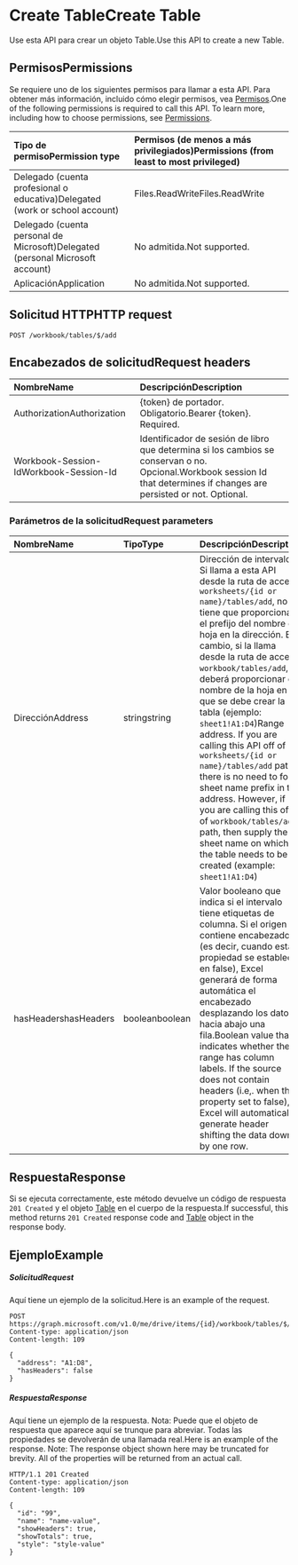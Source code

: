 # <a name="create-table"></a><span data-ttu-id="851c7-101">Create Table</span><span class="sxs-lookup"><span data-stu-id="851c7-101">Create Table</span></span>

<span data-ttu-id="851c7-102">Use esta API para crear un objeto Table.</span><span class="sxs-lookup"><span data-stu-id="851c7-102">Use this API to create a new Table.</span></span>
## <a name="permissions"></a><span data-ttu-id="851c7-103">Permisos</span><span class="sxs-lookup"><span data-stu-id="851c7-103">Permissions</span></span>
<span data-ttu-id="851c7-p101">Se requiere uno de los siguientes permisos para llamar a esta API. Para obtener más información, incluido cómo elegir permisos, vea [Permisos](../../../concepts/permissions_reference.md).</span><span class="sxs-lookup"><span data-stu-id="851c7-p101">One of the following permissions is required to call this API. To learn more, including how to choose permissions, see [Permissions](../../../concepts/permissions_reference.md).</span></span>

|<span data-ttu-id="851c7-106">Tipo de permiso</span><span class="sxs-lookup"><span data-stu-id="851c7-106">Permission type</span></span>      | <span data-ttu-id="851c7-107">Permisos (de menos a más privilegiados)</span><span class="sxs-lookup"><span data-stu-id="851c7-107">Permissions (from least to most privileged)</span></span>              |
|:--------------------|:---------------------------------------------------------|
|<span data-ttu-id="851c7-108">Delegado (cuenta profesional o educativa)</span><span class="sxs-lookup"><span data-stu-id="851c7-108">Delegated (work or school account)</span></span> | <span data-ttu-id="851c7-109">Files.ReadWrite</span><span class="sxs-lookup"><span data-stu-id="851c7-109">Files.ReadWrite</span></span>    |
|<span data-ttu-id="851c7-110">Delegado (cuenta personal de Microsoft)</span><span class="sxs-lookup"><span data-stu-id="851c7-110">Delegated (personal Microsoft account)</span></span> | <span data-ttu-id="851c7-111">No admitida.</span><span class="sxs-lookup"><span data-stu-id="851c7-111">Not supported.</span></span>    |
|<span data-ttu-id="851c7-112">Aplicación</span><span class="sxs-lookup"><span data-stu-id="851c7-112">Application</span></span> | <span data-ttu-id="851c7-113">No admitida.</span><span class="sxs-lookup"><span data-stu-id="851c7-113">Not supported.</span></span> |

## <a name="http-request"></a><span data-ttu-id="851c7-114">Solicitud HTTP</span><span class="sxs-lookup"><span data-stu-id="851c7-114">HTTP request</span></span>
<!-- { "blockType": "ignored" } -->
```http
POST /workbook/tables/$/add

```
## <a name="request-headers"></a><span data-ttu-id="851c7-115">Encabezados de solicitud</span><span class="sxs-lookup"><span data-stu-id="851c7-115">Request headers</span></span>
| <span data-ttu-id="851c7-116">Nombre</span><span class="sxs-lookup"><span data-stu-id="851c7-116">Name</span></span>       | <span data-ttu-id="851c7-117">Descripción</span><span class="sxs-lookup"><span data-stu-id="851c7-117">Description</span></span>|
|:---------------|:----------|
| <span data-ttu-id="851c7-118">Authorization</span><span class="sxs-lookup"><span data-stu-id="851c7-118">Authorization</span></span>  | <span data-ttu-id="851c7-p102">{token} de portador. Obligatorio.</span><span class="sxs-lookup"><span data-stu-id="851c7-p102">Bearer {token}. Required.</span></span> |
| <span data-ttu-id="851c7-121">Workbook-Session-Id</span><span class="sxs-lookup"><span data-stu-id="851c7-121">Workbook-Session-Id</span></span>  | <span data-ttu-id="851c7-p103">Identificador de sesión de libro que determina si los cambios se conservan o no. Opcional.</span><span class="sxs-lookup"><span data-stu-id="851c7-p103">Workbook session Id that determines if changes are persisted or not. Optional.</span></span>|

### <a name="request-parameters"></a><span data-ttu-id="851c7-124">Parámetros de la solicitud</span><span class="sxs-lookup"><span data-stu-id="851c7-124">Request parameters</span></span>
| <span data-ttu-id="851c7-125">Nombre</span><span class="sxs-lookup"><span data-stu-id="851c7-125">Name</span></span>           | <span data-ttu-id="851c7-126">Tipo</span><span class="sxs-lookup"><span data-stu-id="851c7-126">Type</span></span>      |<span data-ttu-id="851c7-127">Descripción</span><span class="sxs-lookup"><span data-stu-id="851c7-127">Description</span></span>|
|:---------------|:----------|:----------|
| <span data-ttu-id="851c7-128">Dirección</span><span class="sxs-lookup"><span data-stu-id="851c7-128">Address</span></span>  | <span data-ttu-id="851c7-129">string</span><span class="sxs-lookup"><span data-stu-id="851c7-129">string</span></span>| <span data-ttu-id="851c7-p104">Dirección de intervalo. Si llama a esta API desde la ruta de acceso `worksheets/{id or name}/tables/add`, no tiene que proporcionar el prefijo del nombre de hoja en la dirección. En cambio, si la llama desde la ruta de acceso `workbook/tables/add`, deberá proporcionar el nombre de la hoja en la que se debe crear la tabla (ejemplo: `sheet1!A1:D4`)</span><span class="sxs-lookup"><span data-stu-id="851c7-p104">Range address. If you are calling this API off of `worksheets/{id or name}/tables/add` path, there is no need to for sheet name prefix in the address. However, if you are calling this off of `workbook/tables/add` path, then supply the sheet name on which the table needs to be created (example: `sheet1!A1:D4`)</span></span>|
| <span data-ttu-id="851c7-133">hasHeaders</span><span class="sxs-lookup"><span data-stu-id="851c7-133">hasHeaders</span></span>  | <span data-ttu-id="851c7-134">boolean</span><span class="sxs-lookup"><span data-stu-id="851c7-134">boolean</span></span>|<span data-ttu-id="851c7-p105">Valor booleano que indica si el intervalo tiene etiquetas de columna. Si el origen no contiene encabezados (es decir, cuando esta propiedad se establece en false), Excel generará de forma automática el encabezado desplazando los datos hacia abajo una fila.</span><span class="sxs-lookup"><span data-stu-id="851c7-p105">Boolean value that indicates whether the range has column labels. If the source does not contain headers (i.e,. when this property set to false), Excel will automatically generate header shifting the data down by one row.</span></span>|

## <a name="response"></a><span data-ttu-id="851c7-138">Respuesta</span><span class="sxs-lookup"><span data-stu-id="851c7-138">Response</span></span>

<span data-ttu-id="851c7-139">Si se ejecuta correctamente, este método devuelve un código de respuesta `201 Created` y el objeto [Table](../resources/table.md) en el cuerpo de la respuesta.</span><span class="sxs-lookup"><span data-stu-id="851c7-139">If successful, this method returns `201 Created` response code and [Table](../resources/table.md) object in the response body.</span></span>

## <a name="example"></a><span data-ttu-id="851c7-140">Ejemplo</span><span class="sxs-lookup"><span data-stu-id="851c7-140">Example</span></span>
##### <a name="request"></a><span data-ttu-id="851c7-141">Solicitud</span><span class="sxs-lookup"><span data-stu-id="851c7-141">Request</span></span>
<span data-ttu-id="851c7-142">Aquí tiene un ejemplo de la solicitud.</span><span class="sxs-lookup"><span data-stu-id="851c7-142">Here is an example of the request.</span></span>
<!-- {
  "blockType": "request",
  "name": "create_table_from_workbook"
}-->
```http
POST https://graph.microsoft.com/v1.0/me/drive/items/{id}/workbook/tables/$/add
Content-type: application/json
Content-length: 109

{
  "address": "A1:D8",
  "hasHeaders": false
}
```
##### <a name="response"></a><span data-ttu-id="851c7-143">Respuesta</span><span class="sxs-lookup"><span data-stu-id="851c7-143">Response</span></span>
<span data-ttu-id="851c7-p106">Aquí tiene un ejemplo de la respuesta. Nota: Puede que el objeto de respuesta que aparece aquí se trunque para abreviar. Todas las propiedades se devolverán de una llamada real.</span><span class="sxs-lookup"><span data-stu-id="851c7-p106">Here is an example of the response. Note: The response object shown here may be truncated for brevity. All of the properties will be returned from an actual call.</span></span>
<!-- {
  "blockType": "response",
  "truncated": true,
  "@odata.type": "microsoft.graph.table"
} -->
```http
HTTP/1.1 201 Created
Content-type: application/json
Content-length: 109

{
  "id": "99",
  "name": "name-value",
  "showHeaders": true,
  "showTotals": true,
  "style": "style-value"
}
```

<!-- uuid: 8fcb5dbc-d5aa-4681-8e31-b001d5168d79
2015-10-25 14:57:30 UTC -->
<!-- {
  "type": "#page.annotation",
  "description": "Create Table",
  "keywords": "",
  "section": "documentation",
  "tocPath": ""
}-->
